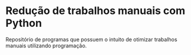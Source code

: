 # Redução de trabalhos manuais com Python

Repositório de programas que possuem o intuito de otimizar trabalhos manuais utilizando programação.


